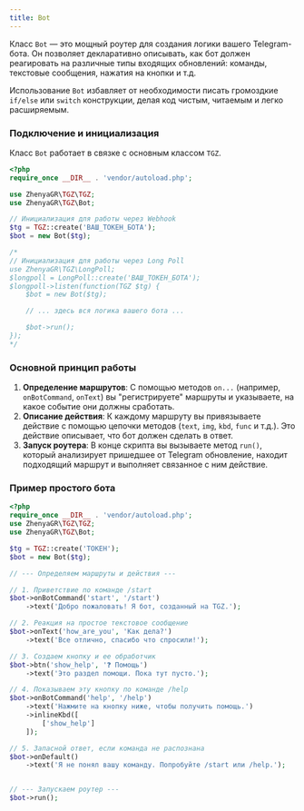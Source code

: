 ```yaml
---
title: Bot
---
```


Класс `Bot` — это мощный роутер для создания логики вашего Telegram-бота. Он позволяет декларативно описывать, как бот должен реагировать на различные типы входящих обновлений: команды, текстовые сообщения, нажатия на кнопки и т.д.

Использование `Bot` избавляет от необходимости писать громоздкие `if/else` или `switch` конструкции, делая код чистым, читаемым и легко расширяемым.

### Подключение и инициализация

Класс `Bot` работает в связке с основным классом `TGZ`.

```php
<?php
require_once __DIR__ . 'vendor/autoload.php';

use ZhenyaGR\TGZ\TGZ;
use ZhenyaGR\TGZ\Bot;

// Инициализация для работы через Webhook
$tg = TGZ::create('ВАШ_ТОКЕН_БОТА');
$bot = new Bot($tg);

/*
// Инициализация для работы через Long Poll
use ZhenyaGR\TGZ\LongPoll;
$longpoll = LongPoll::create('ВАШ_ТОКЕН_БОТА');
$longpoll->listen(function(TGZ $tg) {
    $bot = new Bot($tg);

    // ... здесь вся логика вашего бота ...

    $bot->run();
});
*/
```

### Основной принцип работы

1.  **Определение маршрутов**: С помощью методов `on...` (например, `onBotCommand`, `onText`) вы "регистрируете" маршруты и указываете, на какое событие они должны сработать.
2.  **Описание действия**: К каждому маршруту вы привязываете действие с помощью цепочки методов (`text`, `img`, `kbd`, `func` и т.д.). Это действие описывает, что бот должен сделать в ответ.
3.  **Запуск роутера**: В конце скрипта вы вызываете метод `run()`, который анализирует пришедшее от Telegram обновление, находит подходящий маршрут и выполняет связанное с ним действие.

### Пример простого бота

```php
<?php
require_once __DIR__ . 'vendor/autoload.php';
use ZhenyaGR\TGZ\TGZ;
use ZhenyaGR\TGZ\Bot;

$tg = TGZ::create('ТОКЕН');
$bot = new Bot($tg);

// --- Определяем маршруты и действия ---

// 1. Приветствие по команде /start
$bot->onBotCommand('start', '/start')
    ->text('Добро пожаловать! Я бот, созданный на TGZ.');

// 2. Реакция на простое текстовое сообщение
$bot->onText('how_are_you', 'Как дела?')
    ->text('Все отлично, спасибо что спросили!');

// 3. Создаем кнопку и ее обработчик
$bot->btn('show_help', '❓ Помощь')
    ->text('Это раздел помощи. Пока тут пусто.');

// 4. Показываем эту кнопку по команде /help
$bot->onBotCommand('help', '/help')
    ->text('Нажмите на кнопку ниже, чтобы получить помощь.')
    ->inlineKbd([
        ['show_help']
    ]);

// 5. Запасной ответ, если команда не распознана
$bot->onDefault()
    ->text('Я не понял вашу команду. Попробуйте /start или /help.');


// --- Запускаем роутер ---
$bot->run();
```
